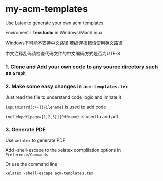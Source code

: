 # my-acm-templates
Use Latax to generate your own acm templates  

Enviroment : **Texstudio** in Windows/Mac/Linux

Windows下可能不支持中文路径 若编译报错请使用英文路径  

中文注释乱码请检查代码文件的中文编码方式是否为UTF-8


   
### 1. Clone and Add your own code to any source directory such as `Graph`  
### 2. Make some easy changes in `acm-templates.tex`  
   Just read the file to understand code logic and imitate it  

   `inputmintrd[c++]{Filename}`  is used to add code  

   `includepdf[page={1,2,3}]{Pdfname}` is used to add pdf
### 3. Generate PDF 
   Use `xelatex` to generate PDF   

   Add -shell-escape to the xelatex complilation options in `Preference/Commands`   

   Or use the command line   

   `xelatex -shell-escape acm-templates.tex`   
        

